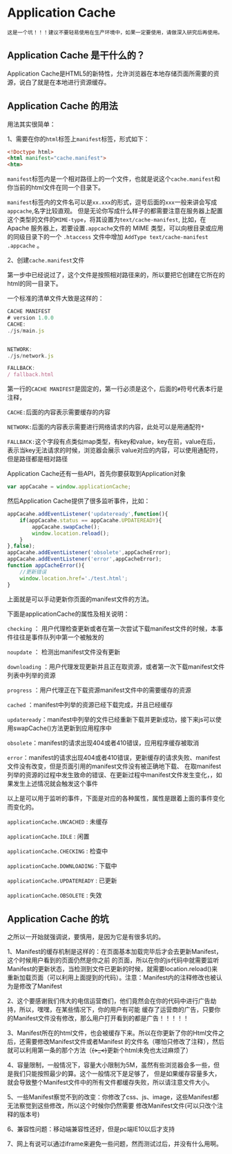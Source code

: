 # Application Cache
`这是一个坑！！！建议不要轻易使用在生产环境中，如果一定要使用，请做深入研究后再使用。`

## Application Cache 是干什么的？
Application Cache是HTML5的新特性，允许浏览器在本地存储页面所需要的资源，说白了就是在本地进行资源缓存。

## Application Cache 的用法
用法其实很简单：

1、需要在你的`html`标签上`manifest`标签，形式如下：
```html
<!Doctype html>
<html manifest="cache.manifest">
<htm>
```
`manifest`标签内是一个相对路径上的一个文件，也就是说这个`cache.manifest`和你当前的html文件在同一个目录下。

`manifest`标签内的文件名可以是`xx.xxx`的形式，逗号后面的`xxx`一般来讲会写成`appcache`,名字比较直观。
但是无论你写成什么样子的都需要注意在服务器上配置这个类型的文件的`MIME-type`，将其设置为`text/cache-manifest`,
比如，在 Apache 服务器上，若要设置`.appcache`文件的 MIME 类型，可以向根目录或应用的同级目录下的一个
`.htaccess` 文件中增加 `AddType text/cache-manifest .appcache` 。

2、创建`cache.manifest`文件

第一步中已经说过了，这个文件是按照相对路径来的，所以要把它创建在它所在的html的同一目录下。

一个标准的清单文件大致是这样的：
```javascript
CACHE MANIFEST
# version 1.0.0
CACHE:
./js/main.js


NETWORK:
./js/network.js

FALLBACK:
/ fallback.html
```
第一行的`CACHE MANIFEST`是固定的，第一行必须是这个，后面的`#`符号代表本行是注释，

`CACHE:`后面的内容表示需要缓存的内容

`NETWORK:`后面的内容表示需要进行网络请求的内容，此处可以是用通配符`*`

`FALLBACK:`这个字段有点类似map类型，有key和value，key在前，value在后，表示当key无法请求的时候，浏览器会展示
value对应的内容，可以使用通配符，但是路径都是相对路径

Application Cache还有一些API，首先你要获取到Application对象
```javascript
var appCacahe = window.applicationCache;
```
然后Application Cache提供了很多监听事件，比如：
```javascript
appCacahe.addEventListener('updateready',function(){
    if(appCacahe.status == appCacahe.UPDATEREADY){
        appCacahe.swapCache();
        window.location.reload();
    }
},false);
appCacahe.addEventListener('obsolete',appCacheError);
appCacahe.addEventListener('error',appCacheError);
function appCacheError(){
    //更新错误
    window.location.href='./test.html';
}
```
上面就是可以手动更新你页面的manifest文件的方法。

下面是applicationCache的属性及相关说明：

`checking` ： 用户代理检查更新或者在第一次尝试下载manifest文件的时候，本事件往往是事件队列中第一个被触发的

`noupdate` ： 检测出manifest文件没有更新

`downloading` ：用户代理发现更新并且正在取资源，或者第一次下载manifest文件列表中列举的资源

`progress` ：用户代理正在下载资源manifest文件中的需要缓存的资源

`cached` ：manifest中列举的资源已经下载完成，并且已经缓存

`updateready`：manifest中列举的文件已经重新下载并更新成功，接下来js可以使用swapCache()方法更新到应用程序中

`obsolete`：manifest的请求出现404或者410错误，应用程序缓存被取消

`error`：manifest的请求出现404或者410错误，更新缓存的请求失败、manifest文件没有改变，但是页面引用的manifest文件没有被正确地下载、
         在取manifest列举的资源的过程中发生致命的错误、在更新过程中manifest文件发生变化，，如果发生上述情况就会触发这个事件

以上是可以用于监听的事件，下面是对应的各种属性，属性是跟着上面的事件变化而变化的。

`applicationCache.UNCACHED` : 未缓存

`applicationCache.IDLE` : 闲置

`applicationCache.CHECKING` : 检查中

`applicationCache.DOWNLOADING` : 下载中

`applicationCache.UPDATEREADY` : 已更新

`applicationCache.OBSOLETE` : 失效

## Application Cache 的坑
之所以一开始就强调说，要慎用，是因为它是有很多坑的。

1、Manifest的缓存机制是这样的：在页面基本加载完毕后才会去更新Manifest，这个时候用户看到的页面仍然是你之前
的页面，所以在你的js代码中就需要监听Manifest的更新状态，当检测到文件已更新的时候，就需要location.reload()来
重新加载页面（可以利用上面提到的代码）。注意：Manifest内的注释修改也被认为是修改了Manifest

2、这个要感谢我们伟大的电信运营商们，他们竟然会在你的代码中进行广告劫持，所以，嘿嘿，在某些情况下，你的用户有可能
缓存了运营商的广告，只要你的Manifest文件没有修改，那么用户打开看到的都是广告！！！！！

3、Manifest所在的html文件，也会被缓存下来。所以在你更新了你的Html文件之后，还需要修改Manifest文件或者Manifest
的文件名（哪怕只修改了注释），然后就可以利用第一条的那个方法（~~~~(>_<)~~~~更新个html未免也太过麻烦了）

4、容量限制，一般情况下，容量大小限制为5M，虽然有些浏览器会多一些，但是我们只能按照最少的算。这个一般情况下是足够了，
但是如果缓存容量多大，就会导致整个Manifest文件中的所有文件都缓存失败，所以请注意文件大小。

5、一些Manifest察觉不到的改变：你修改了css、js、image，这些Manifest都无法察觉到这些修改，所以这个时候你仍然需要
修改Manifest文件(可以只改个注释的版本号)

6、兼容性问题：移动端兼容性还好，但是pc端IE10以后才支持

7、网上有说可以通过iframe来避免一些问题，然而测试过后，并没有什么用啊。
